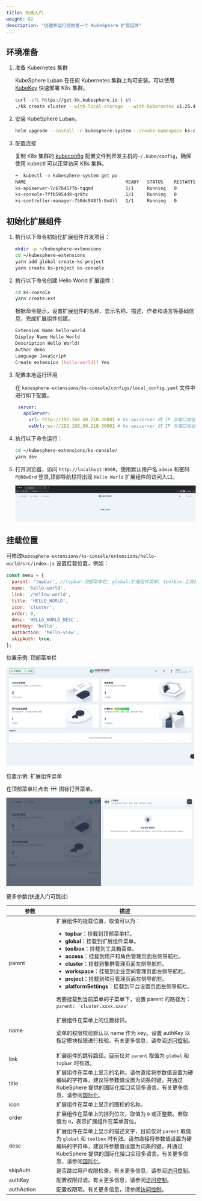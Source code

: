 ```yaml
---
title: 快速入门
weight: 02
description: "创建并运行您的第一个 KubeSphere 扩展组件"
---
```


## 环境准备

1. 准备 Kubernetes 集群

   KubeSphere Luban 在任何 Kubernetes 集群上均可安装。可以使用 [KubeKey](https://github.com/kubesphere/kubekey) 快速部署 K8s 集群。

   ```bash
   curl -sfL https://get-kk.kubesphere.io | sh -
   ./kk create cluster --with-local-storage  --with-kubernetes v1.25.4 --container-manager containerd  -y
   ```

2. 安装 KubeSphere Luban。

   ```bash
   helm upgrade --install -n kubesphere-system --create-namespace ks-core  https://charts.kubesphere.io/test/ks-core-0.6.3.tgz --set apiserver.nodePort=30881 --debug --wait
   ```


3. 配置连接

   复制 K8s 集群的 [kubeconfig](https://kubernetes.io/zh-cn/docs/concepts/configuration/organize-cluster-access-kubeconfig/) 配置文件到开发主机的`~/.kube/config`，确保使用 kubectl 可以正常访问 K8s 集群。

   ```bash
   ➜  kubectl -n kubesphere-system get po
   NAME                                     READY   STATUS    RESTARTS       AGE
   ks-apiserver-7c67b4577b-tqqmd            1/1     Running   0              10d
   ks-console-7ffb5954d8-qr8tx              1/1     Running   0              10d
   ks-controller-manager-758dc948f5-8n4ll   1/1     Running   0              10d
   ```

## 初始化扩展组件

1. 执行以下命令初始化扩展组件开发项目：

   ```bash
   mkdir -p ~/kubesphere-extensions
   cd ~/kubesphere-extensions
   yarn add global create-ks-project
   yarn create ks-project ks-console
   ```

2. 执行以下命令创建 Hello World 扩展组件：

   ```bash
   cd ks-console
   yarn create:ext
   ```

   根据命令提示，设置扩展组件的名称、显示名称、描述、作者和语言等基础信息，完成扩展组件创建。

   ```bash
   Extension Name hello-world
   Display Name Hello World
   Description Hello World!
   Author demo
   Language JavaScript
   Create extension [hello-world]? Yes
   ```

3. 配置本地运行环境

   在 `kubesphere-extensions/ks-console/configs/local_config.yaml` 文件中进行如下配置。

   ```yaml
    server:
      apiServer:
        url: http://192.168.50.218:30881 # ks-apiserver 的 IP 与端口地址
        wsUrl: ws://192.168.50.218:30881 # ks-apiserver 的 IP 与端口地址
   ```

1. 执行以下命令运行：

   ```bash
   cd ~/kubesphere-extensions/ks-console/
   yarn dev
   ```

2. 打开浏览器，访问 `http://localhost:8000`，使用默认用户名 `admin` 和密码 `P@88w0rd` 登录,顶部导航栏将出现 `Hello World` 扩展组件的访问入口。

   ![demo-plugin-dashboard.png](../image/hello-world-extension-dashboard.png?width=1080px)

## 挂载位置

可修改`kubesphere-extensions/ks-console/extensions/hello-world/src/index.js` 设置挂载位置，例如：

```javascript
const menu = { 
  parent: 'topbar', //topbar:顶部菜单栏; global:扩展组件菜单; toolbox:工具箱菜单; access:用户和角色管理页面左侧导航栏; cluster/workspace/project:集群/企业空间/项目管理左侧导航栏; platformSettings:平台设置页面左侧导航栏;
  name: 'hello-world',
  link: '/hellow-world',
  title: 'HELLO_WORLD',
  icon: 'cluster',
  order: 0,
  desc: 'HELLO_WORLD_DESC',
  authKey: 'hello',
  authAction: 'hello-view',
  skipAuth: true,
};
```

位置示例: 顶部菜单栏

<img src="../image/top-menu.png" style="max-width: 1000px; margin: 0px; zoom: 50%;">

位置示例: 扩展组件菜单

在顶部菜单栏点击 <img src="../image/grid.svg" style="max-width: 20px; margin: 0px; display: inline; vertical-align: top"> 图标打开菜单。

<img src="../image/platform-menu.png" style="max-width: 1000px; margin: 0px; zoom: 50%;">

更多参数(快速入门可跳过)

<table>
  <colsgroup>
    <col style="width: 25%;">
    <col style="width: 75%;">
  </colsgroup>
  <thead>
    <tr>
      <th>参数</th>
      <th>描述</th>
    </tr>
  <thead>
  <tbody>
    <tr>
      <td>parent</td>
      <td>扩展组件的挂载位置，取值可以为：
        <ul>
          <li><strong>topbar</strong>：挂载到顶部菜单栏。</li>
          <li><strong>global</strong>：挂载到扩展组件菜单。</li>
          <li><strong>toolbox</strong>：挂载到工具箱菜单。</li>
          <li><strong>access</strong>：挂载到用户和角色管理页面左侧导航栏。</li>
          <li><strong>cluster</strong>：挂载到集群管理页面左侧导航栏。</li>
          <li><strong>workspace</strong>：挂载到企业空间管理页面左侧导航栏。</li>
          <li><strong>project</strong>：挂载到项目管理页面左侧导航栏。</li>
          <li><strong>platformSettings</strong>：挂载到平台设置页面左侧导航栏。</li>
        </ul>
        若要挂载到当前菜单的子菜单下，设置 parent 的路径为： <code>parent: 'cluster.xxxx.xxxx'</code>
      </td>
    </tr>
    <tr>
      <td>name</td>
      <td>
        <p>扩展组件在菜单上的位置标识。</p>
        <p>菜单的权限校验默认以 name 作为 key。设置 authKey 以指定模块权限进行校验。有关更多信息，请参阅<a href="../access-control">访问控制</a>。 </p>
      </td>
    </tr>
    <tr>
      <td>link</td><td>扩展组件的跳转路径。目前仅对 <code>parent</code> 取值为 <code>global</code> 和 <code>topbar</code> 时有效。</td>
    </tr>
    <tr>
      <td>title</td><td>扩展组件在菜单上显示的名称。请勿直接将参数值设置为硬编码的字符串，建议将参数值设置为词条的键，并通过 KubeSphere 提供的国际化接口实现多语言。有关更多信息，请参阅<a href="../internationalization">国际化</a>。</td>
    </tr>
    <tr>
      <td>icon</td><td>扩展组件在菜单上显示的图标的名称。</td>
    </tr>
    <tr>
      <td>order</td><td>扩展组件在菜单上的排列位次，取值为 <code>0</code> 或正整数。若取值为 <code>0</code>，表示扩展组件在菜单首位。</td>
    </tr>
    <tr>
      <td>desc</td><td>扩展组件在菜单上显示的描述文字，目前仅对 <code>parent</code> 取值为 <code>global</code> 和 <code>toolbox</code> 时有效。请勿直接将参数值设置为硬编码的字符串，建议将参数值设置为词条的键，并通过 KubeSphere 提供的国际化接口实现多语言。有关更多信息，请参阅<a href="../internationalization">国际化</a>。</td>
    </tr>
    <tr>
      <td>skipAuth</td><td>是否跳过用户权限检查。有关更多信息，请参阅<a href="../access-control">访问控制</a>。</td>
    </tr>
    <tr>
      <td>authKey</td><td>配置权限过滤。有关更多信息，请参阅<a href="../access-control">访问控制</a>。</td>
    </tr>
    <tr>
      <td>authAction</td><td>配置权限项。有关更多信息，请参阅<a href="../access-control">访问控制</a>。</td>
    </tr>


